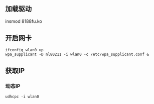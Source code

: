 ## 加载驱动

insmod 8188fu.ko


## 开启网卡
```
ifconfig wlan0 up
wpa_supplicant -D nl80211 -i wlan0 -c /etc/wpa_supplicant.conf &
```

## 获取IP
### 动态IP
```
udhcpc -i wlan0
